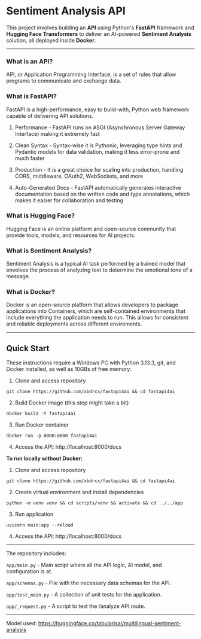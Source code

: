 # Sentiment Analysis API

This project involves building an **API** using Python's **FastAPI** framework and **Hugging Face** **Transformers** to deliver an AI-powered **Sentiment Analysis** solution, all deployed inside **Docker**.

---

### What is an API?

API, or Application Programming Interface, is a set of rules that allow programs to communicate and exchange data.

### What is FastAPI? 

FastAPI is a high-performance, easy to build-with, Python web framework capable of delivering API solutions.

1. Performance - FastAPI runs on ASGI (Asynchronous Server Gateway Interface) making it extremely fast

2. Clean Syntax - Syntax-wise it is Pythonic, leveraging type hints and Pydantic models for data validation, making it less error-prone and much faster

3. Production - It is a great choice for scaling into production, handling CORS, middleware, OAuth2, WebSockets, and more

4. Auto-Generated Docs - FastAPI automatically generates interactive documentation based on the written code and type annotations, which makes it easier for collaboration and testing

### What is Hugging Face?

Hugging Face is an online platform and open-source community that provide tools, models, and resources for AI projects.

### What is Sentiment Analysis?

Sentiment Analysis is a typical AI task performed by a trained model that envolves the process of analyzing text to determine the emotional tone of a message.

### What is Docker?

Docker is an open-source platform that allows developers to package applications into Containers, which are self-contained environments that include everything the application needs to run. This allows for consistent and reliable deployments across different enviroments.

---

## Quick Start

These instructions require a Windows PC with Python 3.13.3, git, and Docker installed, as well as 10GBs of free memory:

1. Clone and access repository
```
git clone https://github.com/xbdrcx/fastapi4ai && cd fastapi4ai
```

2. Build Docker image (this step might take a bit)
```
docker build -t fastapi4ai .
```

3. Run Docker container
```
docker run -p 8000:8000 fastapi4ai
```

4. Access the API: http://localhost:8000/docs

**To run locally without Docker:**

1. Clone and access repository
```
git clone https://github.com/xbdrcx/fastapi4ai && cd fastapi4ai
```

2. Create virtual environment and install dependencies
```
python -m venv venv && cd scripts/venv && activate && cd ../../app
```

3. Run application
```
uvicorn main:app --reload
```

4. Access the API: http://localhost:8000/docs

---

The repository includes:

<code>app/main.py</code> - Main script where all the API logic, AI model, and configuration is at.

<code>app/schemas.py</code> - File with the necessary data schemas for the API.

<code>app/test_main.py</code> - A collection of unit tests for the application.

<code>app/_request.py</code> - A script to test the /analyze API route. 

---

Model used: https://huggingface.co/tabularisai/multilingual-sentiment-analysis

